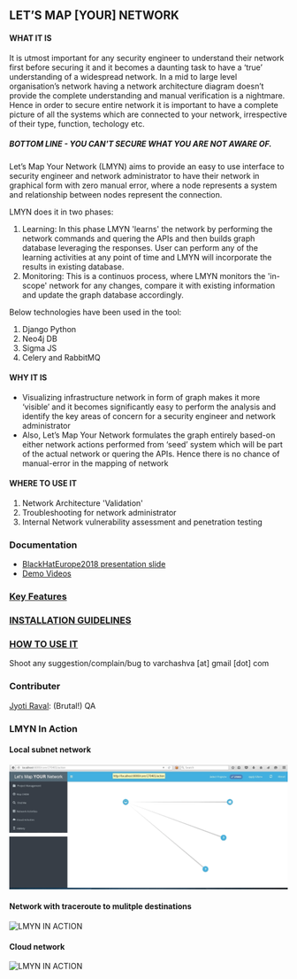 ## LET’S MAP [YOUR] NETWORK ##

#### WHAT IT IS #### 

It is utmost important for any security engineer to understand their network first before securing it and it becomes a daunting task to have a ‘true’ understanding of a widespread network. In a mid to large level organisation’s network having a network architecture diagram doesn’t provide the complete understanding and manual verification is a nightmare. Hence in order to secure entire network it is important to have a complete picture of all the systems which are connected to your network, irrespective of their type, function, techology etc.

##### BOTTOM LINE - YOU CAN'T SECURE WHAT YOU ARE NOT AWARE OF. #####

Let’s Map Your Network (LMYN) aims to provide an easy to use interface to security engineer and network administrator to have their network in graphical form with zero manual error, where a node represents a system and relationship between nodes represent the connection.

LMYN does it in two phases:
1. Learning: In this phase LMYN 'learns' the network by performing the network commands and quering the APIs and then builds graph database leveraging the responses. User can perform any of the learning activities at any point of time and LMYN will incorporate the results in existing database.
2. Monitoring: This is a continuos process, where LMYN monitors the 'in-scope' network for any changes, compare it with existing information and update the graph database accordingly.

Below technologies have been used in the tool:
1. Django Python
2. Neo4j DB
3. Sigma JS
4. Celery and RabbitMQ

#### WHY IT IS #### 
 - Visualizing infrastructure network in form of graph makes it more ‘visible’ and it becomes significantly easy to perform the analysis and identify the key areas of concern for a security engineer and network administrator
 - Also, Let’s Map Your Network formulates the graph entirely based-on either network actions performed from ‘seed’ system which will be part of the actual network or quering the APIs. Hence there is no chance of manual-error in the mapping of network
 
#### WHERE TO USE IT #### 
1. Network Architecture 'Validation'
2. Troubleshooting for network administrator
3. Internal Network vulnerability assessment and penetration testing

### Documentation ###
 - [BlackHatEurope2018 presentation slide](docs/LetsMapYourNetwork_BlackHat.pdf)
 - [Demo Videos](https://www.youtube.com/channel/UC77eNGlIzjGL0fgx3i6Hcyw)

### [Key Features](KeyFeatures.md)

### [INSTALLATION GUIDELINES](InstallationGuildelines)

### [HOW TO USE IT](HowTo.md) 

Shoot any suggestion/complain/bug to varchashva \[at] gmail \[dot] com

### Contributer ###
[Jyoti Raval](https://www.linkedin.com/in/jyoti-raval-61565157/): (Brutal!) QA

### LMYN In Action

#### Local subnet network
![LMYN IN ACTION](images/LMYN_1.gif)

#### Network with traceroute to mulitple destinations
![LMYN IN ACTION](images/LMYN_2.gif)

#### Cloud network
![LMYN IN ACTION](images/LMYN_3.gif)
